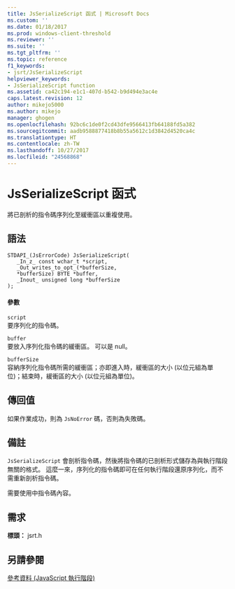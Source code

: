 ```yaml
---
title: JsSerializeScript 函式 | Microsoft Docs
ms.custom: ''
ms.date: 01/18/2017
ms.prod: windows-client-threshold
ms.reviewer: ''
ms.suite: ''
ms.tgt_pltfrm: ''
ms.topic: reference
f1_keywords:
- jsrt/JsSerializeScript
helpviewer_keywords:
- JsSerializeScript function
ms.assetid: ca42c194-e1c1-407d-b542-b9d494e3ac4e
caps.latest.revision: 12
author: mikejo5000
ms.author: mikejo
manager: ghogen
ms.openlocfilehash: 92bc6c1de0f2cd43dfe9566413fb64188fd5a382
ms.sourcegitcommit: aadb9588877418b8b55a5612c1d3842d4520ca4c
ms.translationtype: HT
ms.contentlocale: zh-TW
ms.lasthandoff: 10/27/2017
ms.locfileid: "24568868"
---
```

# <a name="jsserializescript-function"></a>JsSerializeScript 函式
將已剖析的指令碼序列化至緩衝區以重複使用。  
  
## <a name="syntax"></a>語法  
  
```  
STDAPI_(JsErrorCode) JsSerializeScript(  
   _In_z_ const wchar_t *script,  
   _Out_writes_to_opt_(*bufferSize,  
   *bufferSize) BYTE *buffer,  
   _Inout_ unsigned long *bufferSize  
);  
```  
  
#### <a name="parameters"></a>參數  
 `script`  
 要序列化的指令碼。  
  
 `buffer`  
 要放入序列化指令碼的緩衝區。 可以是 null。  
  
 `bufferSize`  
 容納序列化指令碼所需的緩衝區；亦即進入時，緩衝區的大小 (以位元組為單位)；結束時，緩衝區的大小 (以位元組為單位)。  
  
## <a name="return-value"></a>傳回值  
 如果作業成功，則為 `JsNoError` 碼，否則為失敗碼。  
  
## <a name="remarks"></a>備註  
 `JsSerializeScript` 會剖析指令碼，然後將指令碼的已剖析形式儲存為與執行階段無關的格式。 這麼一來，序列化的指令碼即可在任何執行階段還原序列化，而不需重新剖析指令碼。  
  
 需要使用中指令碼內容。  
  
## <a name="requirements"></a>需求  
 **標頭：** jsrt.h  
  
## <a name="see-also"></a>另請參閱  
 [參考資料 (JavaScript 執行階段)](../chakra-hosting/reference-javascript-runtime.md)
